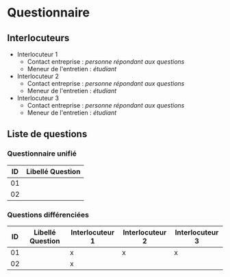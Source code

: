 # Questionnaire
<!-- editer sous https://www.tablesgenerator.com/markdown_tables
Utiliser le tableau uniquement si les questions diffèrent entre les interloucteurs 
-->

## Interlocuteurs
- Interlocuteur 1
  - Contact entreprise : _personne répondant aux questions_
  - Meneur de l'entretien : _étudiant_
- Interlocuteur 2
  - Contact entreprise : _personne répondant aux questions_
  - Meneur de l'entretien : _étudiant_
- Interlocuteur 3
  - Contact entreprise : _personne répondant aux questions_
  - Meneur de l'entretien : _étudiant_


## Liste de questions


### Questionnaire unifié

| ID | Libellé Question |
|----|------------------|
| 01 |                  |
| 02 |                  |

### Questions différenciées
<!-- exemple de remplissage 
question 01 : posée aux 3 interlocuteurs
question 02 : posée seulement à l'interlocuteur 1
-->

| ID | Libellé Question | Interlocuteur 1 | Interlocuteur 2 | Interlocuteur 3 |
|----|------------------|-----------------|-----------------|-----------------|
| 01 |                  |         x       |        x        |      x          |
| 02 |                  |         x       |                 |                 |
